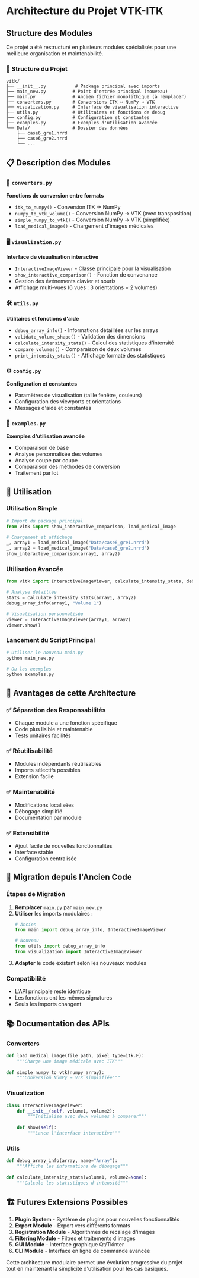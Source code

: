 # Architecture du Projet VTK-ITK

## Structure des Modules

Ce projet a été restructuré en plusieurs modules spécialisés pour une meilleure organisation et maintenabilité.

### 📁 Structure du Projet

```
vitk/
├── __init__.py           # Package principal avec imports
├── main_new.py          # Point d'entrée principal (nouveau)
├── main.py              # Ancien fichier monolithique (à remplacer)
├── converters.py        # Conversions ITK ↔ NumPy ↔ VTK
├── visualization.py     # Interface de visualisation interactive
├── utils.py             # Utilitaires et fonctions de debug
├── config.py            # Configuration et constantes
├── examples.py          # Exemples d'utilisation avancée
└── Data/                # Dossier des données
    ├── case6_gre1.nrrd
    ├── case6_gre2.nrrd
    └── ...
```

## 📋 Description des Modules

### 🔄 `converters.py`
**Fonctions de conversion entre formats**
- `itk_to_numpy()` - Conversion ITK → NumPy
- `numpy_to_vtk_volume()` - Conversion NumPy → VTK (avec transposition)
- `simple_numpy_to_vtk()` - Conversion NumPy → VTK (simplifiée)
- `load_medical_image()` - Chargement d'images médicales

### 🖥️ `visualization.py`
**Interface de visualisation interactive**
- `InteractiveImageViewer` - Classe principale pour la visualisation
- `show_interactive_comparison()` - Fonction de convenance
- Gestion des événements clavier et souris
- Affichage multi-vues (6 vues : 3 orientations × 2 volumes)

### 🛠️ `utils.py`
**Utilitaires et fonctions d'aide**
- `debug_array_info()` - Informations détaillées sur les arrays
- `validate_volume_shape()` - Validation des dimensions
- `calculate_intensity_stats()` - Calcul des statistiques d'intensité
- `compare_volumes()` - Comparaison de deux volumes
- `print_intensity_stats()` - Affichage formaté des statistiques

### ⚙️ `config.py`
**Configuration et constantes**
- Paramètres de visualisation (taille fenêtre, couleurs)
- Configuration des viewports et orientations
- Messages d'aide et constantes

### 📖 `examples.py`
**Exemples d'utilisation avancée**
- Comparaison de base
- Analyse personnalisée des volumes
- Analyse coupe par coupe
- Comparaison des méthodes de conversion
- Traitement par lot

## 🚀 Utilisation

### Utilisation Simple
```python
# Import du package principal
from vitk import show_interactive_comparison, load_medical_image

# Chargement et affichage
_, array1 = load_medical_image("Data/case6_gre1.nrrd")
_, array2 = load_medical_image("Data/case6_gre2.nrrd") 
show_interactive_comparison(array1, array2)
```

### Utilisation Avancée
```python
from vitk import InteractiveImageViewer, calculate_intensity_stats, debug_array_info

# Analyse détaillée
stats = calculate_intensity_stats(array1, array2)
debug_array_info(array1, "Volume 1")

# Visualisation personnalisée
viewer = InteractiveImageViewer(array1, array2)
viewer.show()
```

### Lancement du Script Principal
```bash
# Utiliser le nouveau main.py
python main_new.py

# Ou les exemples
python examples.py
```

## 🎯 Avantages de cette Architecture

### ✅ **Séparation des Responsabilités**
- Chaque module a une fonction spécifique
- Code plus lisible et maintenable
- Tests unitaires facilités

### ✅ **Réutilisabilité**
- Modules indépendants réutilisables
- Imports sélectifs possibles
- Extension facile

### ✅ **Maintenabilité**
- Modifications localisées
- Débogage simplifié
- Documentation par module

### ✅ **Extensibilité**
- Ajout facile de nouvelles fonctionnalités
- Interface stable
- Configuration centralisée

## 🔧 Migration depuis l'Ancien Code

### Étapes de Migration
1. **Remplacer** `main.py` par `main_new.py`
2. **Utiliser** les imports modulaires :
   ```python
   # Ancien
   from main import debug_array_info, InteractiveImageViewer
   
   # Nouveau
   from utils import debug_array_info
   from visualization import InteractiveImageViewer
   ```
3. **Adapter** le code existant selon les nouveaux modules

### Compatibilité
- L'API principale reste identique
- Les fonctions ont les mêmes signatures
- Seuls les imports changent

## 📚 Documentation des APIs

### Converters
```python
def load_medical_image(file_path, pixel_type=itk.F):
    """Charge une image médicale avec ITK"""
    
def simple_numpy_to_vtk(numpy_array):
    """Conversion NumPy → VTK simplifiée"""
```

### Visualization
```python
class InteractiveImageViewer:
    def __init__(self, volume1, volume2):
        """Initialise avec deux volumes à comparer"""
    
    def show(self):
        """Lance l'interface interactive"""
```

### Utils
```python
def debug_array_info(array, name="Array"):
    """Affiche les informations de débogage"""
    
def calculate_intensity_stats(volume1, volume2=None):
    """Calcule les statistiques d'intensité"""
```

## 🏗️ Futures Extensions Possibles

1. **Plugin System** - Système de plugins pour nouvelles fonctionnalités
2. **Export Module** - Export vers différents formats
3. **Registration Module** - Algorithmes de recalage d'images
4. **Filtering Module** - Filtres et traitements d'images
5. **GUI Module** - Interface graphique Qt/Tkinter
6. **CLI Module** - Interface en ligne de commande avancée

Cette architecture modulaire permet une évolution progressive du projet tout en maintenant la simplicité d'utilisation pour les cas basiques.
